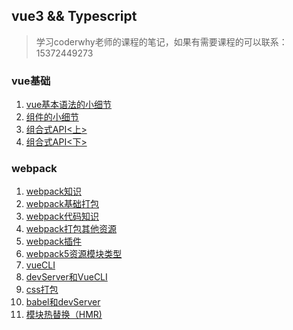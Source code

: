 ## vue3 && Typescript

> 学习coderwhy老师的课程的笔记，如果有需要课程的可以联系：15372449273

### vue基础
1. [vue基本语法的小细节]()
2. [组件的小细节]()
3. [组合式API<上>]()
4. [组合式API<下>]()

### webpack
1. [webpack知识](https://github.com/1601565568/VueAriticle/blob/main/Vue%E7%BB%84%E4%BB%B6%E5%BC%80%E5%8F%91/webpack/webpack%E7%9F%A5%E8%AF%86.md)
2. [webpack基础打包](https://github.com/1601565568/VueAriticle/blob/main/Vue%E7%BB%84%E4%BB%B6%E5%BC%80%E5%8F%91/webpack/webpack%E5%9F%BA%E7%A1%80%E6%89%93%E5%8C%85.md)
3. [webpack代码知识](https://github.com/1601565568/VueAriticle/blob/main/Vue%E7%BB%84%E4%BB%B6%E5%BC%80%E5%8F%91/webpack/webpack%E4%BB%A3%E7%A0%81%E7%9F%A5%E8%AF%86.md)
4. [webpack打包其他资源](https://github.com/1601565568/VueAriticle/blob/main/Vue%E7%BB%84%E4%BB%B6%E5%BC%80%E5%8F%91/webpack/webpack%E6%89%93%E5%8C%85%E5%85%B6%E4%BB%96%E8%B5%84%E6%BA%90.md)
5. [webpack插件](https://github.com/1601565568/VueAriticle/blob/main/Vue%E7%BB%84%E4%BB%B6%E5%BC%80%E5%8F%91/webpack/webpack%E6%8F%92%E4%BB%B6.md)
6. [webpack5资源模块类型](https://github.com/1601565568/VueAriticle/blob/main/Vue%E7%BB%84%E4%BB%B6%E5%BC%80%E5%8F%91/webpack/webpack5%E8%B5%84%E6%BA%90%E6%A8%A1%E5%9D%97%E7%B1%BB%E5%9E%8B.md)
7. [vueCLI](https://github.com/1601565568/VueAriticle/blob/main/Vue%E7%BB%84%E4%BB%B6%E5%BC%80%E5%8F%91/webpack/vueCLI.md)
8. [devServer和VueCLI](https://github.com/1601565568/VueAriticle/blob/main/Vue%E7%BB%84%E4%BB%B6%E5%BC%80%E5%8F%91/webpack/devServer%E5%92%8CVueCLI.md)
9. [css打包](https://github.com/1601565568/VueAriticle/blob/main/Vue%E7%BB%84%E4%BB%B6%E5%BC%80%E5%8F%91/webpack/css%E6%89%93%E5%8C%85.md)
10. [babel和devServer](https://github.com/1601565568/VueAriticle/blob/main/Vue%E7%BB%84%E4%BB%B6%E5%BC%80%E5%8F%91/webpack/babel%E5%92%8CdevServer.md)
11. [模块热替换（HMR)](https://github.com/1601565568/VueAriticle/blob/main/Vue%E7%BB%84%E4%BB%B6%E5%BC%80%E5%8F%91/webpack/%E6%A8%A1%E5%9D%97%E7%83%AD%E6%9B%BF%E6%8D%A2.md)